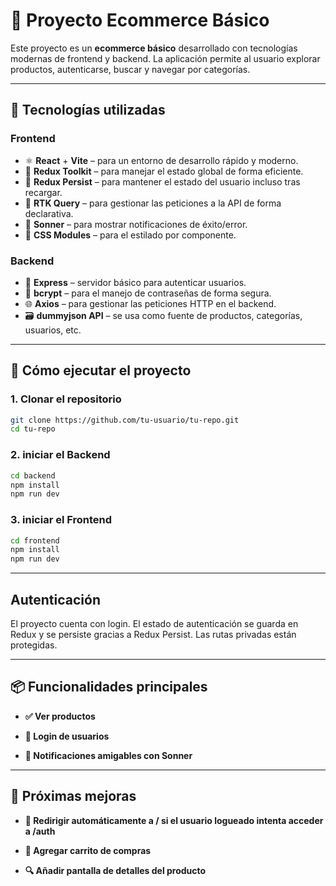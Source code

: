 # 🛒 Proyecto Ecommerce Básico

Este proyecto es un **ecommerce básico** desarrollado con tecnologías modernas de frontend y backend. La aplicación permite al usuario explorar productos, autenticarse, buscar y navegar por categorías.

---

## 🧩 Tecnologías utilizadas

### Frontend

- ⚛️ **React** + **Vite** – para un entorno de desarrollo rápido y moderno.
- 🧠 **Redux Toolkit** – para manejar el estado global de forma eficiente.
- 💾 **Redux Persist** – para mantener el estado del usuario incluso tras recargar.
- 🔄 **RTK Query** – para gestionar las peticiones a la API de forma declarativa.
- 🔔 **Sonner** – para mostrar notificaciones de éxito/error.
- 🧪 **CSS Modules** – para el estilado por componente.

### Backend

- 🚀 **Express** – servidor básico para autenticar usuarios.
- 🔐 **bcrypt** – para el manejo de contraseñas de forma segura.
- 🌐 **Axios** – para gestionar las peticiones HTTP en el backend.
- 🗃️ **dummyjson API** – se usa como fuente de productos, categorías, usuarios, etc.

---

## 🚀 Cómo ejecutar el proyecto

### 1. Clonar el repositorio

 
```bash
git clone https://github.com/tu-usuario/tu-repo.git
cd tu-repo
```

### 2. iniciar el Backend

```bash
cd backend
npm install
npm run dev
```

### 3. iniciar el Frontend

```bash
cd frontend
npm install
npm run dev
```

---

## Autenticación

El proyecto cuenta con login. El estado de autenticación se guarda en Redux y se persiste gracias a Redux Persist. Las rutas privadas están protegidas.

---

##  📦 Funcionalidades principales

- **✅ Ver productos**

- **🔐 Login de usuarios**

- **🔔 Notificaciones amigables con Sonner**

---

## 🔧 Próximas mejoras

- **🔁 Redirigir automáticamente a / si el usuario logueado intenta acceder a /auth**

- **🛒 Agregar carrito de compras**

- **🔍 Añadir pantalla de detalles del producto**
